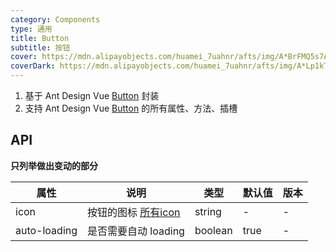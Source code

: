 ```yaml
---
category: Components
type: 通用
title: Button
subtitle: 按钮
cover: https://mdn.alipayobjects.com/huamei_7uahnr/afts/img/A*BrFMQ5s7AAQAAAAAAAAAAAAADrJ8AQ/original
coverDark: https://mdn.alipayobjects.com/huamei_7uahnr/afts/img/A*Lp1kTYmSsgoAAAAAAAAAAAAADrJ8AQ/original
---
```


1. 基于 Ant Design Vue [Button](https://antdv.com/components/button-cn) 封装
2. 支持 Ant Design Vue [Button](https://antdv.com/components/button-cn) 的所有属性、方法、插槽

## API

**只列举做出变动的部分**

| 属性 | 说明 | 类型 | 默认值 | 版本 |
| --- | --- | --- | --- | --- |
| icon | 按钮的图标 [所有icon](https://icon-sets.iconify.design/) | string | - | - |
| auto-loading | 是否需要自动 loading | boolean | true | - |
